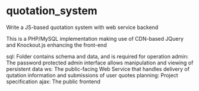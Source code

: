 # quotation_system
Write a JS-based quotation system with web service backend

This is a PHP/MySQL implementation making use of CDN-based JQuery and Knockout.js enhancing the front-end

sql:      Folder contains schema and data, and is required for operation
admin:    The password protected admin interface allows manipulation and viewing of persistent data
ws:       The public-facing Web Service that handles delivery of qutation information and submissions of user quotes
planning: Project specification
ajax:     The public frontend

